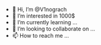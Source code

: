 - 👋 Hi, I’m @V1nograch
- 👀 I’m interested in 1000$
- 🌱 I’m currently learning ...
- 💞️ I’m looking to collaborate on ...
- 📫 How to reach me ...

<!---
V1nograch/V1nograch is a ✨ special ✨ repository because its `README.md` (this file) appears on your GitHub profile.
You can click the Preview link to take a look at your changes.
--->
